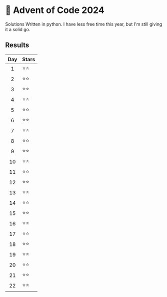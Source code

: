 # 🎄 Advent of Code 2024

Solutions Written in python. I have less free time this year, but I'm still giving it a solid go. 

## Results

| Day | Stars |
| :-: | :--- |
| 1   | ⭐⭐ |
| 2   | ⭐⭐ |
| 3   | ⭐⭐ |
| 4   | ⭐⭐ |
| 5   | ⭐⭐ |
| 6   | ⭐⭐ |
| 7   | ⭐⭐ |
| 8   | ⭐⭐ |
| 9   | ⭐⭐ |
| 10   | ⭐⭐ |
| 11   | ⭐⭐ |
| 12   | ⭐⭐ |
| 13   | ⭐⭐ |
| 14   | ⭐⭐ |
| 15   | ⭐⭐ |
| 16   | ⭐⭐ |
| 17   | ⭐⭐ |
| 18   | ⭐⭐ |
| 19   | ⭐⭐ |
| 20   | ⭐⭐ |
| 21   | ⭐⭐ |
| 22   | ⭐⭐ |